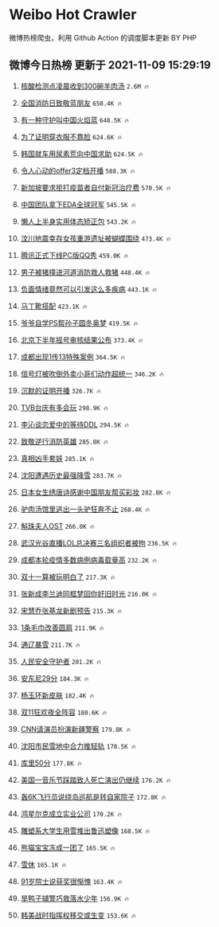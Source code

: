 # Weibo Hot Crawler 



微博热榜爬虫，利用 Github Action 的调度脚本更新 BY PHP 


## 微博今日热榜 更新于 2021-11-09 15:29:19 
1. [核酸检测点凌晨收到300碗羊肉汤](https://s.weibo.com/weibo?q=%23%E6%A0%B8%E9%85%B8%E6%A3%80%E6%B5%8B%E7%82%B9%E5%87%8C%E6%99%A8%E6%94%B6%E5%88%B0300%E7%A2%97%E7%BE%8A%E8%82%89%E6%B1%A4%23&Refer=top) `2.6M 🔥` 

1. [全国消防日致敬蓝朋友](https://s.weibo.com/weibo?q=%23%E5%85%A8%E5%9B%BD%E6%B6%88%E9%98%B2%E6%97%A5%E8%87%B4%E6%95%AC%E8%93%9D%E6%9C%8B%E5%8F%8B%23&Refer=top) `658.4K 🔥` 

1. [有一种守护叫中国火焰蓝](https://s.weibo.com/weibo?q=%23%E6%9C%89%E4%B8%80%E7%A7%8D%E5%AE%88%E6%8A%A4%E5%8F%AB%E4%B8%AD%E5%9B%BD%E7%81%AB%E7%84%B0%E8%93%9D%23&Refer=top) `648.5K 🔥` 

1. [为了证明穿衣服不靠脸](https://s.weibo.com/weibo?q=%E4%B8%BA%E4%BA%86%E8%AF%81%E6%98%8E%E7%A9%BF%E8%A1%A3%E6%9C%8D%E4%B8%8D%E9%9D%A0%E8%84%B8&Refer=top) `624.6K 🔥` 

1. [韩国就车用尿素荒向中国求助](https://s.weibo.com/weibo?q=%23%E9%9F%A9%E5%9B%BD%E5%B0%B1%E8%BD%A6%E7%94%A8%E5%B0%BF%E7%B4%A0%E8%8D%92%E5%90%91%E4%B8%AD%E5%9B%BD%E6%B1%82%E5%8A%A9%23&Refer=top) `624.5K 🔥` 

1. [令人心动的offer3定档开播](https://s.weibo.com/weibo?q=%23%E4%BB%A4%E4%BA%BA%E5%BF%83%E5%8A%A8%E7%9A%84offer3%E5%AE%9A%E6%A1%A3%E5%BC%80%E6%92%AD%23&Refer=top) `588.3K 🔥` 

1. [新加坡要求拒打疫苗者自付新冠治疗费](https://s.weibo.com/weibo?q=%23%E6%96%B0%E5%8A%A0%E5%9D%A1%E8%A6%81%E6%B1%82%E6%8B%92%E6%89%93%E7%96%AB%E8%8B%97%E8%80%85%E8%87%AA%E4%BB%98%E6%96%B0%E5%86%A0%E6%B2%BB%E7%96%97%E8%B4%B9%23&Refer=top) `570.5K 🔥` 

1. [中国团队拿下EDA全球冠军](https://s.weibo.com/weibo?q=%23%E4%B8%AD%E5%9B%BD%E5%9B%A2%E9%98%9F%E6%8B%BF%E4%B8%8BEDA%E5%85%A8%E7%90%83%E5%86%A0%E5%86%9B%23&Refer=top) `545.5K 🔥` 

1. [懒人上半身实用体态矫正包](https://s.weibo.com/weibo?q=%23%E6%87%92%E4%BA%BA%E4%B8%8A%E5%8D%8A%E8%BA%AB%E5%AE%9E%E7%94%A8%E4%BD%93%E6%80%81%E7%9F%AB%E6%AD%A3%E5%8C%85%23&Refer=top) `543.2K 🔥` 

1. [汶川地震幸存女孩重游遗址被蝴蝶围绕](https://s.weibo.com/weibo?q=%23%E6%B1%B6%E5%B7%9D%E5%9C%B0%E9%9C%87%E5%B9%B8%E5%AD%98%E5%A5%B3%E5%AD%A9%E9%87%8D%E6%B8%B8%E9%81%97%E5%9D%80%E8%A2%AB%E8%9D%B4%E8%9D%B6%E5%9B%B4%E7%BB%95%23&Refer=top) `473.4K 🔥` 

1. [腾讯正式下线PC版QQ秀](https://s.weibo.com/weibo?q=%23%E8%85%BE%E8%AE%AF%E6%AD%A3%E5%BC%8F%E4%B8%8B%E7%BA%BFPC%E7%89%88QQ%E7%A7%80%23&Refer=top) `459.0K 🔥` 

1. [男子被猪撞进河道消防救人救猪](https://s.weibo.com/weibo?q=%23%E7%94%B7%E5%AD%90%E8%A2%AB%E7%8C%AA%E6%92%9E%E8%BF%9B%E6%B2%B3%E9%81%93%E6%B6%88%E9%98%B2%E6%95%91%E4%BA%BA%E6%95%91%E7%8C%AA%23&Refer=top) `448.4K 🔥` 

1. [负面情绪竟然可以引发这么多疾病](https://s.weibo.com/weibo?q=%23%E8%B4%9F%E9%9D%A2%E6%83%85%E7%BB%AA%E7%AB%9F%E7%84%B6%E5%8F%AF%E4%BB%A5%E5%BC%95%E5%8F%91%E8%BF%99%E4%B9%88%E5%A4%9A%E7%96%BE%E7%97%85%23&Refer=top) `443.1K 🔥` 

1. [马丁靴搭配](https://s.weibo.com/weibo?q=%23%E9%A9%AC%E4%B8%81%E9%9D%B4%E6%90%AD%E9%85%8D%23&Refer=top) `423.1K 🔥` 

1. [爷爷自学PS帮孙子圆冬奥梦](https://s.weibo.com/weibo?q=%23%E7%88%B7%E7%88%B7%E8%87%AA%E5%AD%A6PS%E5%B8%AE%E5%AD%99%E5%AD%90%E5%9C%86%E5%86%AC%E5%A5%A5%E6%A2%A6%23&Refer=top) `419.5K 🔥` 

1. [北京下半年摇号审核结果公布](https://s.weibo.com/weibo?q=%23%E5%8C%97%E4%BA%AC%E4%B8%8B%E5%8D%8A%E5%B9%B4%E6%91%87%E5%8F%B7%E5%AE%A1%E6%A0%B8%E7%BB%93%E6%9E%9C%E5%85%AC%E5%B8%83%23&Refer=top) `373.4K 🔥` 

1. [成都出现1传13特殊案例](https://s.weibo.com/weibo?q=%23%E6%88%90%E9%83%BD%E5%87%BA%E7%8E%B01%E4%BC%A013%E7%89%B9%E6%AE%8A%E6%A1%88%E4%BE%8B%23&Refer=top) `364.5K 🔥` 

1. [信号灯被吹倒外卖小哥们动作超统一](https://s.weibo.com/weibo?q=%23%E4%BF%A1%E5%8F%B7%E7%81%AF%E8%A2%AB%E5%90%B9%E5%80%92%E5%A4%96%E5%8D%96%E5%B0%8F%E5%93%A5%E4%BB%AC%E5%8A%A8%E4%BD%9C%E8%B6%85%E7%BB%9F%E4%B8%80%23&Refer=top) `346.2K 🔥` 

1. [沉默的证明开播](https://s.weibo.com/weibo?q=%23%E6%B2%89%E9%BB%98%E7%9A%84%E8%AF%81%E6%98%8E%E5%BC%80%E6%92%AD%23&Refer=top) `326.7K 🔥` 

1. [TVB台庆有多会玩](https://s.weibo.com/weibo?q=%23TVB%E5%8F%B0%E5%BA%86%E6%9C%89%E5%A4%9A%E4%BC%9A%E7%8E%A9%23&Refer=top) `298.9K 🔥` 

1. [李沁谈恋爱中的等待DDL](https://s.weibo.com/weibo?q=%23%E6%9D%8E%E6%B2%81%E8%B0%88%E6%81%8B%E7%88%B1%E4%B8%AD%E7%9A%84%E7%AD%89%E5%BE%85DDL%23&Refer=top) `294.5K 🔥` 

1. [致敬逆行消防英雄](https://s.weibo.com/weibo?q=%23%E8%87%B4%E6%95%AC%E9%80%86%E8%A1%8C%E6%B6%88%E9%98%B2%E8%8B%B1%E9%9B%84%23&Refer=top) `285.8K 🔥` 

1. [真相凶手套娃](https://s.weibo.com/weibo?q=%23%E7%9C%9F%E7%9B%B8%E5%87%B6%E6%89%8B%E5%A5%97%E5%A8%83%23&Refer=top) `285.1K 🔥` 

1. [沈阳遭遇历史最强降雪](https://s.weibo.com/weibo?q=%23%E6%B2%88%E9%98%B3%E9%81%AD%E9%81%87%E5%8E%86%E5%8F%B2%E6%9C%80%E5%BC%BA%E9%99%8D%E9%9B%AA%23&Refer=top) `283.7K 🔥` 

1. [日本女生绣唐诗感谢中国朋友帮买彩妆](https://s.weibo.com/weibo?q=%23%E6%97%A5%E6%9C%AC%E5%A5%B3%E7%94%9F%E7%BB%A3%E5%94%90%E8%AF%97%E6%84%9F%E8%B0%A2%E4%B8%AD%E5%9B%BD%E6%9C%8B%E5%8F%8B%E5%B8%AE%E4%B9%B0%E5%BD%A9%E5%A6%86%23&Refer=top) `282.8K 🔥` 

1. [驴肉汤馆里逃出一头驴狂奔不止](https://s.weibo.com/weibo?q=%23%E9%A9%B4%E8%82%89%E6%B1%A4%E9%A6%86%E9%87%8C%E9%80%83%E5%87%BA%E4%B8%80%E5%A4%B4%E9%A9%B4%E7%8B%82%E5%A5%94%E4%B8%8D%E6%AD%A2%23&Refer=top) `268.4K 🔥` 

1. [斛珠夫人OST](https://s.weibo.com/weibo?q=%23%E6%96%9B%E7%8F%A0%E5%A4%AB%E4%BA%BAOST%23&Refer=top) `266.0K 🔥` 

1. [武汉光谷直播LOL总决赛三名组织者被拘](https://s.weibo.com/weibo?q=%23%E6%AD%A6%E6%B1%89%E5%85%89%E8%B0%B7%E7%9B%B4%E6%92%ADLOL%E6%80%BB%E5%86%B3%E8%B5%9B%E4%B8%89%E5%90%8D%E7%BB%84%E7%BB%87%E8%80%85%E8%A2%AB%E6%8B%98%23&Refer=top) `236.5K 🔥` 

1. [成都本轮疫情多数病例病毒载量高](https://s.weibo.com/weibo?q=%23%E6%88%90%E9%83%BD%E6%9C%AC%E8%BD%AE%E7%96%AB%E6%83%85%E5%A4%9A%E6%95%B0%E7%97%85%E4%BE%8B%E7%97%85%E6%AF%92%E8%BD%BD%E9%87%8F%E9%AB%98%23&Refer=top) `232.2K 🔥` 

1. [双十一算被玩明白了](https://s.weibo.com/weibo?q=%23%E5%8F%8C%E5%8D%81%E4%B8%80%E7%AE%97%E8%A2%AB%E7%8E%A9%E6%98%8E%E7%99%BD%E4%BA%86%23&Refer=top) `217.3K 🔥` 

1. [张新成李兰迪同框梦回你好旧时光](https://s.weibo.com/weibo?q=%23%E5%BC%A0%E6%96%B0%E6%88%90%E6%9D%8E%E5%85%B0%E8%BF%AA%E5%90%8C%E6%A1%86%E6%A2%A6%E5%9B%9E%E4%BD%A0%E5%A5%BD%E6%97%A7%E6%97%B6%E5%85%89%23&Refer=top) `216.0K 🔥` 

1. [宋慧乔张基龙新剧预告](https://s.weibo.com/weibo?q=%23%E5%AE%8B%E6%85%A7%E4%B9%94%E5%BC%A0%E5%9F%BA%E9%BE%99%E6%96%B0%E5%89%A7%E9%A2%84%E5%91%8A%23&Refer=top) `215.3K 🔥` 

1. [1条毛巾改善圆肩](https://s.weibo.com/weibo?q=%231%E6%9D%A1%E6%AF%9B%E5%B7%BE%E6%94%B9%E5%96%84%E5%9C%86%E8%82%A9%23&Refer=top) `211.9K 🔥` 

1. [通辽暴雪](https://s.weibo.com/weibo?q=%23%E9%80%9A%E8%BE%BD%E6%9A%B4%E9%9B%AA%23&Refer=top) `211.7K 🔥` 

1. [人民安全守护者](https://s.weibo.com/weibo?q=%23%E4%BA%BA%E6%B0%91%E5%AE%89%E5%85%A8%E5%AE%88%E6%8A%A4%E8%80%85%23&Refer=top) `201.2K 🔥` 

1. [安东尼29分](https://s.weibo.com/weibo?q=%E5%AE%89%E4%B8%9C%E5%B0%BC29%E5%88%86&Refer=top) `184.3K 🔥` 

1. [杨玉环新皮肤](https://s.weibo.com/weibo?q=%23%E6%9D%A8%E7%8E%89%E7%8E%AF%E6%96%B0%E7%9A%AE%E8%82%A4%23&Refer=top) `182.4K 🔥` 

1. [双11狂欢夜全阵容](https://s.weibo.com/weibo?q=%23%E5%8F%8C11%E7%8B%82%E6%AC%A2%E5%A4%9C%E5%85%A8%E9%98%B5%E5%AE%B9%23&Refer=top) `180.6K 🔥` 

1. [CNN请演员扮演新疆警察](https://s.weibo.com/weibo?q=%23CNN%E8%AF%B7%E6%BC%94%E5%91%98%E6%89%AE%E6%BC%94%E6%96%B0%E7%96%86%E8%AD%A6%E5%AF%9F%23&Refer=top) `179.8K 🔥` 

1. [沈阳市民雪地中合力推轻轨](https://s.weibo.com/weibo?q=%23%E6%B2%88%E9%98%B3%E5%B8%82%E6%B0%91%E9%9B%AA%E5%9C%B0%E4%B8%AD%E5%90%88%E5%8A%9B%E6%8E%A8%E8%BD%BB%E8%BD%A8%23&Refer=top) `178.5K 🔥` 

1. [库里50分](https://s.weibo.com/weibo?q=%23%E5%BA%93%E9%87%8C50%E5%88%86%23&Refer=top) `177.8K 🔥` 

1. [美国一音乐节踩踏致人死亡演出仍继续](https://s.weibo.com/weibo?q=%23%E7%BE%8E%E5%9B%BD%E4%B8%80%E9%9F%B3%E4%B9%90%E8%8A%82%E8%B8%A9%E8%B8%8F%E8%87%B4%E4%BA%BA%E6%AD%BB%E4%BA%A1%E6%BC%94%E5%87%BA%E4%BB%8D%E7%BB%A7%E7%BB%AD%23&Refer=top) `176.2K 🔥` 

1. [轰6K飞行员说绕岛巡航是转自家院子](https://s.weibo.com/weibo?q=%23%E8%BD%B06K%E9%A3%9E%E8%A1%8C%E5%91%98%E8%AF%B4%E7%BB%95%E5%B2%9B%E5%B7%A1%E8%88%AA%E6%98%AF%E8%BD%AC%E8%87%AA%E5%AE%B6%E9%99%A2%E5%AD%90%23&Refer=top) `172.8K 🔥` 

1. [鸿星尔克成立实业公司](https://s.weibo.com/weibo?q=%23%E9%B8%BF%E6%98%9F%E5%B0%94%E5%85%8B%E6%88%90%E7%AB%8B%E5%AE%9E%E4%B8%9A%E5%85%AC%E5%8F%B8%23&Refer=top) `170.2K 🔥` 

1. [雕塑系大学生用雪堆出鲁迅塑像](https://s.weibo.com/weibo?q=%23%E9%9B%95%E5%A1%91%E7%B3%BB%E5%A4%A7%E5%AD%A6%E7%94%9F%E7%94%A8%E9%9B%AA%E5%A0%86%E5%87%BA%E9%B2%81%E8%BF%85%E5%A1%91%E5%83%8F%23&Refer=top) `168.5K 🔥` 

1. [熊猫宝宝冻成一团了](https://s.weibo.com/weibo?q=%23%E7%86%8A%E7%8C%AB%E5%AE%9D%E5%AE%9D%E5%86%BB%E6%88%90%E4%B8%80%E5%9B%A2%E4%BA%86%23&Refer=top) `165.5K 🔥` 

1. [雪休](https://s.weibo.com/weibo?q=%23%E9%9B%AA%E4%BC%91%23&Refer=top) `165.1K 🔥` 

1. [91岁院士说获奖很惭愧](https://s.weibo.com/weibo?q=%2391%E5%B2%81%E9%99%A2%E5%A3%AB%E8%AF%B4%E8%8E%B7%E5%A5%96%E5%BE%88%E6%83%AD%E6%84%A7%23&Refer=top) `163.4K 🔥` 

1. [旱鸭子辅警巧救落水少年](https://s.weibo.com/weibo?q=%23%E6%97%B1%E9%B8%AD%E5%AD%90%E8%BE%85%E8%AD%A6%E5%B7%A7%E6%95%91%E8%90%BD%E6%B0%B4%E5%B0%91%E5%B9%B4%23&Refer=top) `156.9K 🔥` 

1. [韩美战时指挥权移交或生变](https://s.weibo.com/weibo?q=%23%E9%9F%A9%E7%BE%8E%E6%88%98%E6%97%B6%E6%8C%87%E6%8C%A5%E6%9D%83%E7%A7%BB%E4%BA%A4%E6%88%96%E7%94%9F%E5%8F%98%23&Refer=top) `153.6K 🔥` 

